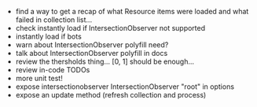 -   find a way to get a recap of what Resource items were loaded and what failed in collection list...
-   check instantly load if IntersectionObserver not supported
-   instantly load if bots
-   warn about IntersectionObserver polyfill need?
-   talk about IntersectionObserver polyfill in docs
-   review the thersholds thing... [0, 1] should be enough...
-   review in-code TODOs
-   more unit test!
-   expose intersectionobserver IntersectionObserver "root" in options
-   expose an update method (refresh collection and process)